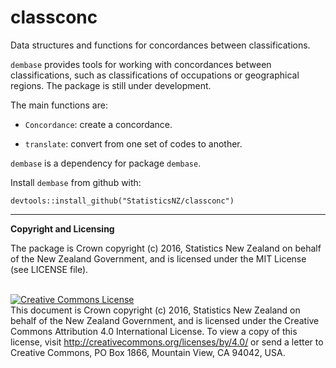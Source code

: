 
# classconc

Data structures and functions for concordances between classifications.

`dembase` provides tools for working with concordances between classifications, such as classifications of occupations or geographical regions.  The package is still under development.

The main functions are:

* `Concordance`: create a concordance.

* `translate`: convert from one set of codes to another.


`dembase` is a dependency for package `dembase`.

Install `dembase` from github with:
```{r, echo = FALSE}
devtools::install_github("StatisticsNZ/classconc")
```

---
__Copyright and Licensing__

The package is Crown copyright (c) 2016, Statistics New Zealand on behalf of the New Zealand Government, and is licensed under the MIT License (see LICENSE file).

<br /><a rel="license" href="http://creativecommons.org/licenses/by/4.0/"><img alt="Creative Commons License" style="border-width:0" src="https://i.creativecommons.org/l/by/4.0/88x31.png" /></a><br />This document is Crown copyright (c) 2016, Statistics New Zealand on behalf of the New Zealand Government, and is licensed under the Creative Commons Attribution 4.0 International License. To view a copy of this license, visit http://creativecommons.org/licenses/by/4.0/ or send a letter to Creative Commons, PO Box 1866, Mountain View, CA 94042, USA.
